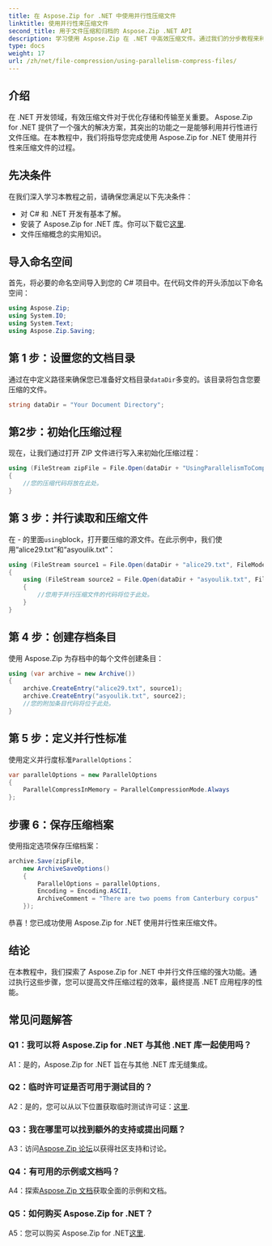 ```yaml
---
title: 在 Aspose.Zip for .NET 中使用并行性压缩文件
linktitle: 使用并行性来压缩文件
second_title: 用于文件压缩和归档的 Aspose.Zip .NET API
description: 学习使用 Aspose.Zip 在 .NET 中高效压缩文件。通过我们的分步教程来利用并行性的力量。
type: docs
weight: 17
url: /zh/net/file-compression/using-parallelism-compress-files/
---
```

## 介绍

在 .NET 开发领域，有效压缩文件对于优化存储和传输至关重要。 Aspose.Zip for .NET 提供了一个强大的解决方案，其突出的功能之一是能够利用并行性进行文件压缩。在本教程中，我们将指导您完成使用 Aspose.Zip for .NET 使用并行性来压缩文件的过程。

## 先决条件

在我们深入学习本教程之前，请确保您满足以下先决条件：

- 对 C# 和 .NET 开发有基本了解。
- 安装了 Aspose.Zip for .NET 库。你可以下载它[这里](https://releases.aspose.com/zip/net/).
- 文件压缩概念的实用知识。

## 导入命名空间

首先，将必要的命名空间导入到您的 C# 项目中。在代码文件的开头添加以下命名空间：

```csharp
using Aspose.Zip;
using System.IO;
using System.Text;
using Aspose.Zip.Saving;
```

## 第 1 步：设置您的文档目录

通过在中定义路径来确保您已准备好文档目录`dataDir`多变的。该目录将包含您要压缩的文件。

```csharp
string dataDir = "Your Document Directory";
```

## 第2步：初始化压缩过程

现在，让我们通过打开 ZIP 文件进行写入来初始化压缩过程：

```csharp
using (FileStream zipFile = File.Open(dataDir + "UsingParallelismToCompressFiles_out.zip", FileMode.Create))
{
    //您的压缩代码将放在此处。
}
```

## 第 3 步：并行读取和压缩文件

在 - 的里面`using`block，打开要压缩的源文件。在此示例中，我们使用“alice29.txt”和“asyoulik.txt”：

```csharp
using (FileStream source1 = File.Open(dataDir + "alice29.txt", FileMode.Open, FileAccess.Read))
{
    using (FileStream source2 = File.Open(dataDir + "asyoulik.txt", FileMode.Open, FileAccess.Read))
    {
        //您用于并行压缩文件的代码将位于此处。
    }
}
```

## 第 4 步：创建存档条目

使用 Aspose.Zip 为存档中的每个文件创建条目：

```csharp
using (var archive = new Archive())
{
    archive.CreateEntry("alice29.txt", source1);
    archive.CreateEntry("asyoulik.txt", source2);
    //您的附加条目代码将位于此处。
}
```

## 第 5 步：定义并行性标准

使用定义并行度标准`ParallelOptions`：

```csharp
var parallelOptions = new ParallelOptions
{
    ParallelCompressInMemory = ParallelCompressionMode.Always
};
```

## 步骤 6：保存压缩档案

使用指定选项保存压缩档案：

```csharp
archive.Save(zipFile,
    new ArchiveSaveOptions()
    {
        ParallelOptions = parallelOptions,
        Encoding = Encoding.ASCII,
        ArchiveComment = "There are two poems from Canterbury corpus"
    });
```

恭喜！您已成功使用 Aspose.Zip for .NET 使用并行性来压缩文件。

## 结论

在本教程中，我们探索了 Aspose.Zip for .NET 中并行文件压缩的强大功能。通过执行这些步骤，您可以提高文件压缩过程的效率，最终提高 .NET 应用程序的性能。

## 常见问题解答

### Q1：我可以将 Aspose.Zip for .NET 与其他 .NET 库一起使用吗？

A1：是的，Aspose.Zip for .NET 旨在与其他 .NET 库无缝集成。

### Q2：临时许可证是否可用于测试目的？

 A2：是的，您可以从以下位置获取临时测试许可证：[这里](https://purchase.aspose.com/temporary-license/).

### Q3：我在哪里可以找到额外的支持或提出问题？

 A3：访问[Aspose.Zip 论坛](https://forum.aspose.com/c/zip/37)以获得社区支持和讨论。

### Q4：有可用的示例或文档吗？

 A4：探索[Aspose.Zip 文档](https://reference.aspose.com/zip/net/)获取全面的示例和文档。

### Q5：如何购买 Aspose.Zip for .NET？

 A5：您可以购买 Aspose.Zip for .NET[这里](https://purchase.aspose.com/buy).